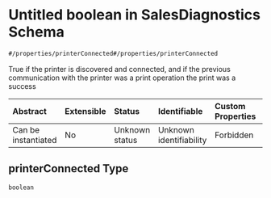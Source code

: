 # Untitled boolean in SalesDiagnostics Schema

```txt
#/properties/printerConnected#/properties/printerConnected
```

True if the printer is discovered and connected, and if the previous communication with the printer was a print operation the print was a success

| Abstract            | Extensible | Status         | Identifiable            | Custom Properties | Additional Properties | Access Restrictions | Defined In                                                                                                   |
| :------------------ | :--------- | :------------- | :---------------------- | :---------------- | :-------------------- | :------------------ | :----------------------------------------------------------------------------------------------------------- |
| Can be instantiated | No         | Unknown status | Unknown identifiability | Forbidden         | Allowed               | none                | [sales-diagnostics.json*](../../schema/proprietary-extensions/sales-diagnostics.json "open original schema") |

## printerConnected Type

`boolean`
